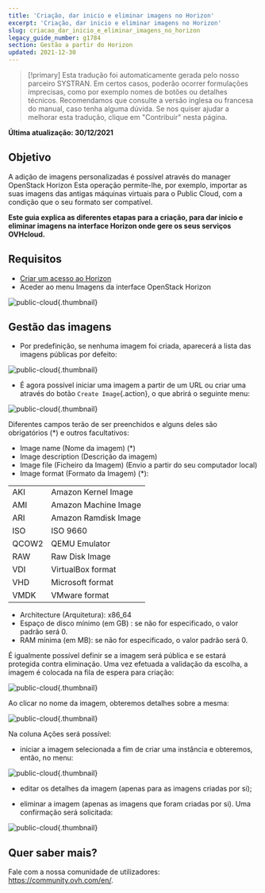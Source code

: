 ```yaml
---
title: 'Criação, dar inicio e eliminar imagens no Horizon'
excerpt: 'Criação, dar inicio e eliminar imagens no Horizon'
slug: criacao_dar_inicio_e_eliminar_imagens_no_horizon
legacy_guide_number: g1784
section: Gestão a partir do Horizon
updated: 2021-12-30
---
```


> [!primary]
> Esta tradução foi automaticamente gerada pelo nosso parceiro SYSTRAN. Em certos casos, poderão ocorrer formulações imprecisas, como por exemplo nomes de botões ou detalhes técnicos. Recomendamos que consulte a versão inglesa ou francesa do manual, caso tenha alguma dúvida. Se nos quiser ajudar a melhorar esta tradução, clique em "Contribuir" nesta página.
>

**Última atualização: 30/12/2021**

## Objetivo

A adição de imagens personalizadas é possível através do manager OpenStack Horizon
Esta operação permite-lhe, por exemplo, importar as suas imagens das antigas máquinas virtuais para o Public Cloud, com a condição que o seu formato ser compatível.

**Este guia explica as diferentes etapas para a criação, para dar inicio e eliminar imagens na interface Horizon onde gere os seus serviços OVHcloud.**


## Requisitos

- [Criar um acesso ao Horizon](https://docs.ovh.com/pt/public-cloud/horizon/)
- Aceder ao menu Imagens da interface OpenStack Horizon

![public-cloud](images/horizon_menu.png){.thumbnail}


## Gestão das imagens

- Por predefinição, se nenhuma imagem foi criada, aparecerá a lista das imagens públicas por defeito:

![public-cloud](images/horizon_images.png){.thumbnail}

- É agora possível iniciar uma imagem a partir de um URL ou criar uma através do botão `Create Image`{.action}, o que abrirá o seguinte menu:

![public-cloud](images/horizon_create_image.png){.thumbnail}

Diferentes campos terão de ser preenchidos e alguns deles são obrigatórios (*) e outros facultativos:

- Image name (Nome da imagem) (\*)
- Image description (Descrição da imagem)
- Image file (Ficheiro da Imagem) (Envio a partir do seu computador local)
- Image format (Formato da Imagem) (\*):

|||
|---|---|
|AKI|Amazon Kernel Image|
|AMI|Amazon Machine Image|
|ARI|Amazon Ramdisk Image|
|ISO|ISO 9660|
|QCOW2|QEMU Emulator|
|RAW|Raw Disk Image|
|VDI|VirtualBox format|
|VHD|Microsoft format|
|VMDK|VMware format|


- Architecture (Arquitetura): x86_64
- Espaço de disco mínimo (em GB) : se não for especificado, o valor padrão será 0.
- RAM mínima (em MB): se não for especificado, o valor padrão será 0.


É igualmente possível definir se a imagem será pública e se estará protegida contra eliminação.
Uma vez efetuada a validação da escolha, a imagem é colocada na fila de espera para criação:

![public-cloud](images/horizon_image_saving.png){.thumbnail}

Ao clicar no nome da imagem, obteremos detalhes sobre a mesma:

![public-cloud](images/horizon_image_details.png){.thumbnail}

Na coluna Ações será possível:

- iniciar a imagem selecionada a fim de criar uma instância e obteremos, então, no menu:

![public-cloud](images/horizon_launch_image.png){.thumbnail}

- editar os detalhes da imagem (apenas para as imagens criadas por si);

- eliminar a imagem (apenas as imagens que foram criadas por si). Uma confirmação será solicitada:

![public-cloud](images/horizon_delete_image.png){.thumbnail}

## Quer saber mais?
 
Fale com a nossa comunidade de utilizadores: <https://community.ovh.com/en/>.

